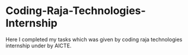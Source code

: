# Coding-Raja-Technologies-Internship
Here I completed my tasks which was given by coding raja technologies internship under by AICTE.
